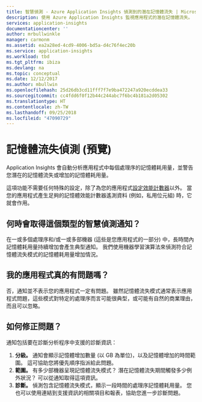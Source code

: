 ```yaml
---
title: 智慧偵測 - Azure Application Insights 偵測到的潛在記憶體流失 | Microsoft Docs
description: 使用 Azure Application Insights 監視應用程式的潛在記憶體流失。
services: application-insights
documentationcenter: ''
author: mrbullwinkle
manager: carmonm
ms.assetid: ea2a28ed-4cd9-4006-bd5a-d4c76f4ec20b
ms.service: application-insights
ms.workload: tbd
ms.tgt_pltfrm: ibiza
ms.devlang: na
ms.topic: conceptual
ms.date: 12/12/2017
ms.author: mbullwin
ms.openlocfilehash: 25d26db3cd11fff7f7e9ba472247a920ecddea33
ms.sourcegitcommit: cc4fdd6f0f12b44c244abc7f6bc4b181a2d05302
ms.translationtype: HT
ms.contentlocale: zh-TW
ms.lasthandoff: 09/25/2018
ms.locfileid: "47090729"
---
```

# <a name="memory-leak-detection-preview"></a>記憶體流失偵測 (預覽)

Application Insights 會自動分析應用程式中每個處理序的記憶體耗用量，並警告您潛在的記憶體流失或增加的記憶體耗用量。

這項功能不需要任何特殊的設定，除了為您的應用程式[設定效能計數器](https://docs.microsoft.com/azure/application-insights/app-insights-performance-counters)以外。 當您的應用程式產生足夠的記憶體效能計數器遙測資料 (例如，私用位元組) 時，它就會作用。

## <a name="when-would-i-get-this-type-of-smart-detection-notification"></a>何時會取得這個類型的智慧偵測通知？
在一或多個處理序和/或一或多部機器 (這些是您應用程式的一部分) 中，長時間內記憶體耗用量持續增加會產生典型通知。 我們使用機器學習演算法來偵測符合記憶體流失模式的記憶體耗用量增加情況。

## <a name="does-my-app-really-have-a-problem"></a>我的應用程式真的有問題嗎？
否，通知並不表示您的應用程式一定有問題。 雖然記憶體流失模式通常表示應用程式問題，這些模式對特定的處理序而言可能很典型，或可能有自然的商業理由，而且可以忽略。

## <a name="how-do-i-fix-it"></a>如何修正問題？
通知包括要在診斷分析程序中支援的診斷資訊：
1. **分級。** 通知會顯示記憶體增加數量 (以 GB 為單位)，以及記憶體增加的時間範圍。 這可協助您將優先順序指派給此問題。
2. **範圍。** 有多少部機器呈現記憶體流失模式？ 潛在記憶體流失期間觸發多少例外狀況？ 可以從通知取得這項資訊。
3. **診斷。** 偵測包含記憶體流失模式，顯示一段時間的處理序記憶體耗用量。 您也可以使用連結到支援資訊的相關項目和報表，協助您進一步診斷問題。
